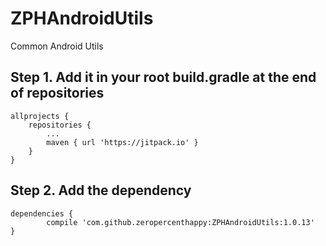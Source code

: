 # ZPHAndroidUtils
Common Android Utils

## Step 1. Add it in your root build.gradle at the end of repositories

```
allprojects {
	repositories {
		...
		maven { url 'https://jitpack.io' }
	}
}
```

## Step 2. Add the dependency

```
dependencies {
        compile 'com.github.zeropercenthappy:ZPHAndroidUtils:1.0.13'
}
```
